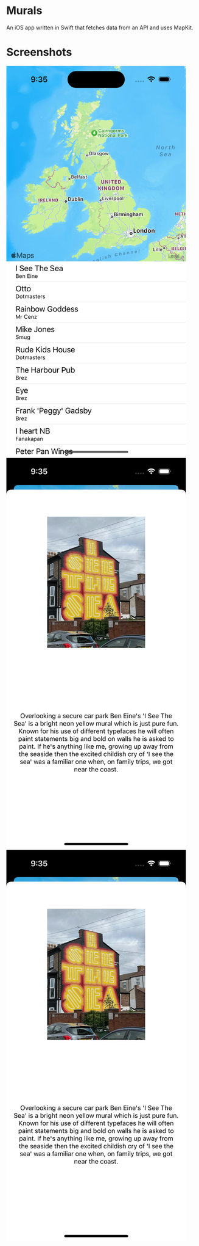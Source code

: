 # Murals
An iOS app written in Swift that fetches data from an API and uses MapKit.

# Screenshots
![screenshot1](murals-screenshots/murals-1.png)
![screenshot2](murals-screenshots/murals-2.png)
![screenshot2](murals-screenshots/murals-2.png)

